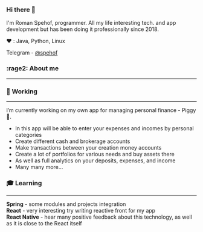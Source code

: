 ### Hi there 👋
I'm Roman Spehof, programmer. All my life interesting tech. and app development but has been doing it professionally since 2018.

:heart: : Java, Python, Linux

Telegram - [@spehof](https://t.me/spehof)

### :rage2: About me
---

### :office: Working
---
I’m currently working on my own app for managing personal finance - Piggy :pig:.
* In this app will be able to enter your expenses and incomes by personal categories
* Сreate different cash and brokerage accounts 
* Make transactions between your creation money accounts 
* Сreate a lot of portfolios for various needs and buy assets there 
* As well as full analytics on your deposits, expenses, and income 
* Many many more...

### :mortar_board: Learning
---
**Spring** - some modules and projects integration  
**React** - very interesting try writing reactive front for my app  
**React Native** - hear many positive feedback about this technology, as well as it is close to the React itself 

